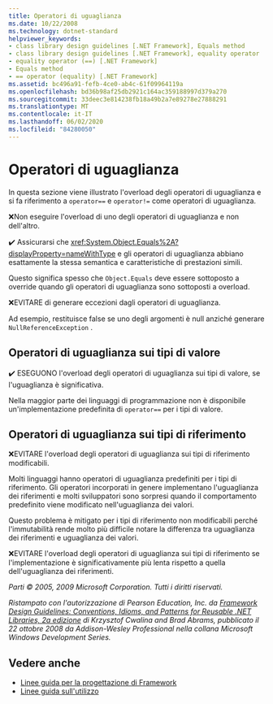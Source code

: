 ```yaml
---
title: Operatori di uguaglianza
ms.date: 10/22/2008
ms.technology: dotnet-standard
helpviewer_keywords:
- class library design guidelines [.NET Framework], Equals method
- class library design guidelines [.NET Framework], equality operator
- equality operator (==) [.NET Framework]
- Equals method
- == operator (equality) [.NET Framework]
ms.assetid: bc496a91-fefb-4ce0-ab4c-61f09964119a
ms.openlocfilehash: bd36b98af25db2921c164ac359188997d379a270
ms.sourcegitcommit: 33deec3e814238fb18a49b2a7e89278e27888291
ms.translationtype: MT
ms.contentlocale: it-IT
ms.lasthandoff: 06/02/2020
ms.locfileid: "84280050"
---
```

# <a name="equality-operators"></a>Operatori di uguaglianza
In questa sezione viene illustrato l'overload degli operatori di uguaglianza e si fa riferimento a `operator==` e `operator!=` come operatori di uguaglianza.

 ❌Non eseguire l'overload di uno degli operatori di uguaglianza e non dell'altro.

 ✔️ Assicurarsi che <xref:System.Object.Equals%2A?displayProperty=nameWithType> e gli operatori di uguaglianza abbiano esattamente la stessa semantica e caratteristiche di prestazioni simili.

 Questo significa spesso che `Object.Equals` deve essere sottoposto a override quando gli operatori di uguaglianza sono sottoposti a overload.

 ❌EVITARE di generare eccezioni dagli operatori di uguaglianza.

 Ad esempio, restituisce false se uno degli argomenti è null anziché generare `NullReferenceException` .

## <a name="equality-operators-on-value-types"></a>Operatori di uguaglianza sui tipi di valore
 ✔️ ESEGUONO l'overload degli operatori di uguaglianza sui tipi di valore, se l'uguaglianza è significativa.

 Nella maggior parte dei linguaggi di programmazione non è disponibile un'implementazione predefinita di `operator==` per i tipi di valore.

## <a name="equality-operators-on-reference-types"></a>Operatori di uguaglianza sui tipi di riferimento
 ❌EVITARE l'overload degli operatori di uguaglianza sui tipi di riferimento modificabili.

 Molti linguaggi hanno operatori di uguaglianza predefiniti per i tipi di riferimento. Gli operatori incorporati in genere implementano l'uguaglianza dei riferimenti e molti sviluppatori sono sorpresi quando il comportamento predefinito viene modificato nell'uguaglianza dei valori.

 Questo problema è mitigato per i tipi di riferimento non modificabili perché l'immutabilità rende molto più difficile notare la differenza tra uguaglianza dei riferimenti e uguaglianza dei valori.

 ❌EVITARE l'overload degli operatori di uguaglianza sui tipi di riferimento se l'implementazione è significativamente più lenta rispetto a quella dell'uguaglianza dei riferimenti.

 *Parti © 2005, 2009 Microsoft Corporation. Tutti i diritti riservati.*

 *Ristampato con l'autorizzazione di Pearson Education, Inc. da [Framework Design Guidelines: Conventions, Idioms, and Patterns for Reusable .NET Libraries, 2a edizione](https://www.informit.com/store/framework-design-guidelines-conventions-idioms-and-9780321545619) di Krzysztof Cwalina and Brad Abrams, pubblicato il 22 ottobre 2008 da Addison-Wesley Professional nella collana Microsoft Windows Development Series.*

## <a name="see-also"></a>Vedere anche

- [Linee guida per la progettazione di Framework](index.md)
- [Linee guida sull'utilizzo](usage-guidelines.md)
